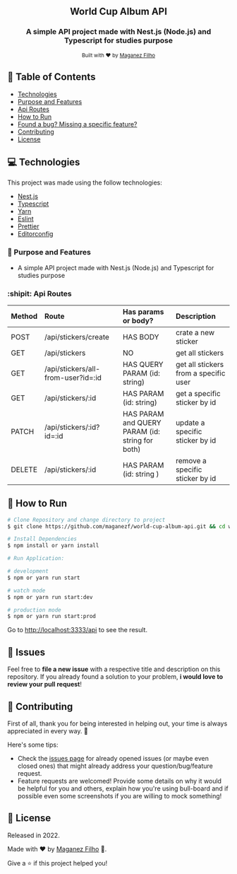<div align="center">

## World Cup Album API

### A simple API project made with Nest.js (Node.js) and Typescript for studies purpose

<sub>Built with ❤︎ by <a href="https://github.com/maganezf">Maganez
Filho</a></sub>

</div>

## :pushpin: Table of Contents

- [Technologies](#computer-technologies)
- [Purpose and Features](#dart-purpose-and-features)
- [Api Routes](#shipit-api-routes)
- [How to Run](#construction_worker-how-to-run)
- [Found a bug? Missing a specific feature?](#bug-issues)
- [Contributing](#tada-contributing)
- [License](#closed_book-license)

## :computer: Technologies

This project was made using the follow technologies:

- [Nest.js](https://nestjs.com/)
- [Typescript](https://www.typescriptlang.org/)
- [Yarn](https://yarnpkg.com/)
- [Eslint](https://eslint.org/)
- [Prettier](https://prettier.io/)
- [Editorconfig](https://editorconfig.org/)

### :dart: Purpose and Features

- A simple API project made with Nest.js (Node.js) and Typescript for studies purpose

### :shipit: Api Routes

| Method | Route                              | Has params or body?                             | Description                           |
| :----- | :--------------------------------- | :---------------------------------------------- | :------------------------------------ |
| POST   | /api/stickers/create               | HAS BODY                                        | crate a new sticker                   |
| GET    | /api/stickers                      | NO                                              | get all stickers                      |
| GET    | /api/stickers/all-from-user?id=:id | HAS QUERY PARAM (id: string)                    | get all stickers from a specific user |
| GET    | /api/stickers/:id                  | HAS PARAM (id: string)                          | get a specific sticker by id          |
| PATCH  | /api/stickers/:id?id=:id           | HAS PARAM and QUERY PARAM (id: string for both) | update a specific sticker by id       |
| DELETE | /api/stickers/:id                  | HAS PARAM (id: string )                         | remove a specific sticker by id       |

## :construction_worker: How to Run

```bash
# Clone Repository and change directory to project
$ git clone https://github.com/maganezf/world-cup-album-api.git && cd world-cup-album-api
```

```bash
# Install Dependencies
$ npm install or yarn install

# Run Application:

# development
$ npm or yarn run start

# watch mode
$ npm or yarn run start:dev

# production mode
$ npm or yarn run start:prod
```

Go to <http://localhost:3333/api> to see the result.

## :bug: Issues

Feel free to **file a new issue** with a respective title and description on
this repository. If you already found a solution to your problem, **i would love
to review your pull request**!

## :tada: Contributing

First of all, thank you for being interested in helping out, your time is always
appreciated in every way. 💯

Here's some tips:

- Check the
  [issues page](https://github.com/maganezf/world-cup-album-api/issues)
  for already opened issues (or maybe even closed ones) that might already
  address your question/bug/feature request.
- Feature requests are welcomed! Provide some details on why it would be helpful
  for you and others, explain how you're using bull-board and if possible even
  some screenshots if you are willing to mock something!

## :closed_book: License

Released in 2022.

Made with ❤︎ by [Maganez Filho](https://github.com/maganezf) 🚀.

Give a ⭐ if this project helped you!
